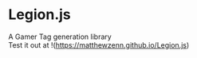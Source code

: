 # Legion.js
A Gamer Tag generation library
<br>
Test it out at !(https://matthewzenn.github.io/Legion.js)
